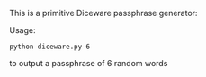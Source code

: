This is a primitive Diceware passphrase generator:

Usage:

    python diceware.py 6

to output a passphrase of 6 random words
